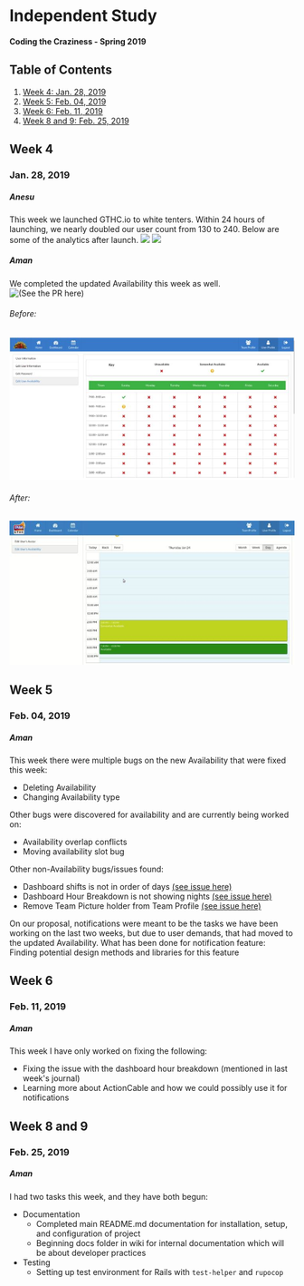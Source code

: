 # Independent Study
#### Coding the Craziness - Spring 2019

## Table of Contents
1. [Week 4: Jan. 28, 2019](#week-4)
2. [Week 5: Feb. 04, 2019](#week-5)
3. [Week 6: Feb. 11, 2019](#week-6)
4. [Week 8 and 9: Feb. 25, 2019](#week-8-and-9) 


## Week 4
### Jan. 28, 2019
##### Anesu
This week we launched GTHC.io to white tenters. Within 24 hours of launching, we nearly doubled our user count from 130 to 240. Below are some of the analytics after launch.
![](https://i.imgur.com/CMrfBSj.jpg)
![](https://i.imgur.com/1IgcIpo.jpg)

##### Aman
We completed the updated Availability this week as well. ![(See the PR here)](https://github.com/GTHC/web/pull/71)

###### Before:

![](images/avail_before.JPG)


###### After:

![](images/avail_after.JPG)


## Week 5
### Feb. 04, 2019

##### Aman
This week there were multiple bugs on the new Availability that were fixed this week:
- Deleting Availability
- Changing Availability type

Other bugs were discovered for availability and are currently being worked on:
- Availability overlap conflicts
- Moving availability slot bug

Other non-Availability bugs/issues found:
- Dashboard shifts is not in order of days [(see issue here)](https://github.com/GTHC/web/issues/74) 
- Dashboard Hour Breakdown is not showing nights [(see issue here)](https://github.com/GTHC/web/issues/75)
- Remove Team Picture holder from Team Profile [(see issue here)](https://github.com/GTHC/web/issues/76)

On our proposal, notifications were meant to be the tasks we have been working on the last two weeks, but due to user demands, that had moved to the updated Availability. What has been done for notification feature:
Finding potential design methods and libraries for this feature 

## Week 6
### Feb. 11, 2019

##### Aman
This week I have only worked on fixing the following:
- Fixing the issue with the dashboard hour breakdown (mentioned in last week's journal)
- Learning more about ActionCable and how we could possibly use it for notifications


## Week 8 and 9
### Feb. 25, 2019

##### Aman
I had two tasks this week, and they have both begun:
- Documentation
  - Completed main README.md documentation for installation, setup, and configuration of project
  - Beginning docs folder in wiki for internal documentation which will be about developer practices
- Testing
  - Setting up test environment for Rails with `test-helper` and `rupocop`
